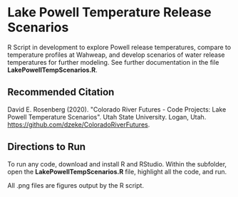 # Lake Powell Temperature Release Scenarios

R Script in development to explore Powell release temperatures, compare to temperature profiles at Wahweap, and develop
scenarios of water release temperatures for further modeling. See further documentation in the file **LakePowellTempScenarios.R**.

## Recommended Citation
David E. Rosenberg (2020). "Colorado River Futures - Code Projects: Lake Powell Temperature Scenarios". Utah State University. Logan, Utah. https://github.com/dzeke/ColoradoRiverFutures.

## Directions to Run
To run any code, download and install R and RStudio. Within the subfolder, open the **LakePowellTempScenarios.R** file, highlight all the code, and run. 

All .png files are figures output by the R script.
